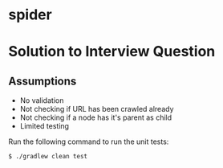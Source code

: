 # spider
Solution to Interview Question
==============================

Assumptions
-----------
 - No validation
 - Not checking if URL has been crawled already
 - Not checking if a node has it's parent as child
 - Limited testing

Run the following command to run the unit tests:

    $ ./gradlew clean test